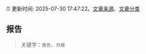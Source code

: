 :alarm_clock: 更新时间: 2025-07-30 17:47:22。[文章来源](/README.md)、[文章分类](/TAGS.md)

## 报告


> 关键字：`报告`、`月报`



